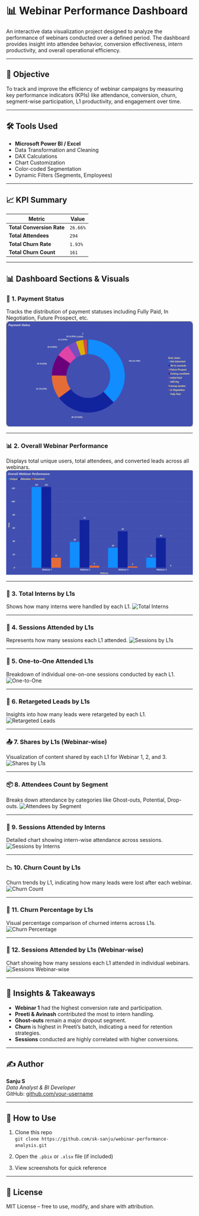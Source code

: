 # 📊 Webinar Performance Dashboard

An interactive data visualization project designed to analyze the performance of webinars conducted over a defined period. The dashboard provides insight into attendee behavior, conversion effectiveness, intern productivity, and overall operational efficiency.

---

## 🚀 Objective

To track and improve the efficiency of webinar campaigns by measuring key performance indicators (KPIs) like attendance, conversion, churn, segment-wise participation, L1 productivity, and engagement over time.

---

## 🛠 Tools Used

- **Microsoft Power BI / Excel**
- Data Transformation and Cleaning
- DAX Calculations
- Chart Customization
- Color-coded Segmentation
- Dynamic Filters (Segments, Employees)


---

## 📈 KPI Summary

| Metric | Value |
|--------|-------|
| **Total Conversion Rate** | `26.66%` |
| **Total Attendees**       | `294`    |
| **Total Churn Rate**      | `1.93%`  |
| **Total Churn Count**     | `161`    |

---

## 📊 Dashboard Sections & Visuals

### 🔘 1. Payment Status
Tracks the distribution of payment statuses including Fully Paid, In Negotiation, Future Prospect, etc.
![Payment Status](./screenshots/payment_status.png)

---

### 📊 2. Overall Webinar Performance
Displays total unique users, total attendees, and converted leads across all webinars.
![Webinar Performance](./screenshots/webinar_performance.png)

---

### 👥 3. Total Interns by L1s
Shows how many interns were handled by each L1.
![Total Interns](./screenshots/total_interns_l1s.png)

---

### 📘 4. Sessions Attended by L1s
Represents how many sessions each L1 attended.
![Sessions by L1s](./screenshots/sessions_attended_l1s.png)

---

### 💬 5. One-to-One Attended L1s
Breakdown of individual one-on-one sessions conducted by each L1.
![One-to-One](./screenshots/one_to_one_l1s.png)

---

### 🔁 6. Retargeted Leads by L1s
Insights into how many leads were retargeted by each L1.
![Retargeted Leads](./screenshots/retargeted_leads_l1s.png)

---

### 📤 7. Shares by L1s (Webinar-wise)
Visualization of content shared by each L1 for Webinar 1, 2, and 3.
![Shares by L1s](./screenshots/shares_by_l1s.png)

---

### 📦 8. Attendees Count by Segment
Breaks down attendance by categories like Ghost-outs, Potential, Drop-outs.
![Attendees by Segment](./screenshots/attendees_by_segment.png)

---

### 🎯 9. Sessions Attended by Interns
Detailed chart showing intern-wise attendance across sessions.
![Sessions by Interns](./screenshots/sessions_attended_interns.png)

---

### 📉 10. Churn Count by L1s
Churn trends by L1, indicating how many leads were lost after each webinar.
![Churn Count](./screenshots/churn_count_l1s.png)

---

### 🔻 11. Churn Percentage by L1s
Visual percentage comparison of churned interns across L1s.
![Churn Percentage](./screenshots/churn_percentage_l1s.png)

---

### 📅 12. Sessions Attended by L1s (Webinar-wise)
Chart showing how many sessions each L1 attended in individual webinars.
![Sessions Webinar-wise](./screenshots/sessions_attended_by_l1s_webinars.png)

---

## 🧠 Insights & Takeaways

- **Webinar 1** had the highest conversion rate and participation.
- **Preeti & Avinash** contributed the most to intern handling.
- **Ghost-outs** remain a major dropout segment.
- **Churn** is highest in Preeti’s batch, indicating a need for retention strategies.
- **Sessions** conducted are highly correlated with higher conversions.

---

## ✍️ Author

**Sanju S**  
_Data Analyst & BI Developer_  
GitHub: [github.com/your-username](https://github.com/sk-sanju)

---

## 📌 How to Use

1. Clone this repo  
   `git clone https://github.com/sk-sanju/webinar-performance-analysis.git`

2. Open the `.pbix` or `.xlsx` file (if included)

3. View screenshots for quick reference

---

## 📄 License

MIT License – free to use, modify, and share with attribution.
